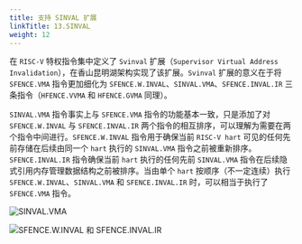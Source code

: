 ```yaml
---
title: 支持 SINVAL 扩展
linkTitle: 13.SINVAL
weight: 12
---
```


在 `RISC-V` 特权指令集中定义了 `Svinval` 扩展（`Supervisor Virtual Address Invalidation`），在香山昆明湖架构实现了该扩展。`Svinval` 扩展的意义在于将 `SFENCE.VMA` 指令更加细化为 `SFENCE.W.INVAL`、`SINVAL.VMA`、`SFENCE.INVAL.IR` 三条指令（`HFENCE.VVMA` 和 `HFENCE.GVMA` 同理）。

`SINVAL.VMA` 指令事实上与 `SFENCE.VMA` 指令的功能基本一致，只是添加了对 `SFENCE.W.INVAL` 与 `SFENCE.INVAL.IR` 两个指令的相互排序，可以理解为需要在两个指令中间进行。`SFENCE.W.INVAL` 指令用于确保当前 `RISC-V hart` 可见的任何先前存储在后续由同一个 `hart` 执行的 `SINVAL.VMA` 指令之前被重新排序。`SFENCE.INVAL.IR` 指令确保当前 `hart` 执行的任何先前 `SINVAL.VMA` 指令在后续隐式引用内存管理数据结构之前被排序。当由单个 `hart` 按顺序（不一定连续）执行 `SFENCE.W.INVAL`、`SINVAL.VMA` 和 `SFENCE.INVAL.IR` 时，可以相当于执行了 `SFENCE.VMA` 指令。

![SINVAL.VMA](SINVAL_VMA.png)

![SFENCE.W.INVAL 和 SFENCE.INVAL.IR](SFENCE_W_INVAL&INVAL_IR.png)